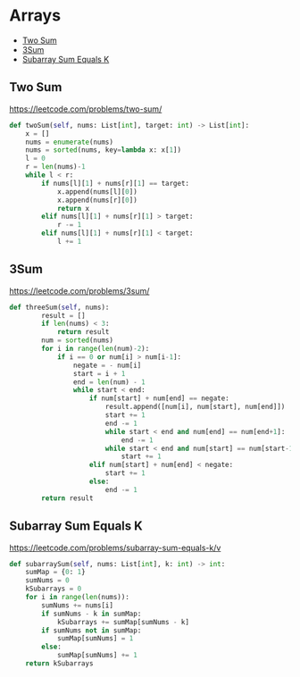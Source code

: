 # Arrays
+ [Two Sum](#two-sum)
+ [3Sum](#3Sum)
+ [Subarray Sum Equals K](#subarray-sum-equals-k)

## Two Sum
https://leetcode.com/problems/two-sum/

```python
def twoSum(self, nums: List[int], target: int) -> List[int]:
    x = []
    nums = enumerate(nums)
    nums = sorted(nums, key=lambda x: x[1])
    l = 0
    r = len(nums)-1
    while l < r:
        if nums[l][1] + nums[r][1] == target:
            x.append(nums[l][0])
            x.append(nums[r][0])
            return x
        elif nums[l][1] + nums[r][1] > target:
            r -= 1
        elif nums[l][1] + nums[r][1] < target:
            l += 1


```                

## 3Sum
https://leetcode.com/problems/3sum/

```python
def threeSum(self, nums):
        result = []
        if len(nums) < 3:
            return result
        num = sorted(nums)
        for i in range(len(num)-2):
            if i == 0 or num[i] > num[i-1]:
                negate = - num[i]
                start = i + 1
                end = len(num) - 1
                while start < end:
                    if num[start] + num[end] == negate:
                        result.append([num[i], num[start], num[end]])
                        start += 1
                        end -= 1
                        while start < end and num[end] == num[end+1]:
                            end -= 1
                        while start < end and num[start] == num[start-1]:
                            start += 1
                    elif num[start] + num[end] < negate:
                        start += 1
                    else:
                        end -= 1
        return result

```
## Subarray Sum Equals K
https://leetcode.com/problems/subarray-sum-equals-k/v

```python
def subarraySum(self, nums: List[int], k: int) -> int:
    sumMap = {0: 1}
    sumNums = 0
    kSubarrays = 0
    for i in range(len(nums)):
        sumNums += nums[i]
        if sumNums - k in sumMap:
            kSubarrays += sumMap[sumNums - k]
        if sumNums not in sumMap:
            sumMap[sumNums] = 1
        else:
            sumMap[sumNums] += 1
    return kSubarrays

```



